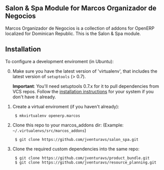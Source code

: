 Salon & Spa Module for Marcos Organizador de Negocios
------

Marcos Organizador de Negocios is a collection of addons for OpenERP localized for Dominican Republic.
This is the Salon & Spa module.


Installation
------------

To configure a development enviroment (in Ubuntu):

0. Make sure you have the latest version of 'virtualenv', that includes
   the latest version of `setuptools` (> 0.7).

    **Important**: You'll need setuptools 0.7.x for it to pull dependencies from
    VCS repos. Follow the [installation instructions](https://pypi.python.org/pypi/setuptools/0.7.4#installation-instructions)
    for your system if you don't have it already.

1. Create a virtual enviroment (if you haven't already):

        $ mkvirtualenv openerp.marcos

2. Clone this repo to your marcos_addons dir:
   (Example: `~/.virtualenvs/src/marcos_addons`)

        $ git clone https://github.com/jventuravs/salon_spa.git

3. Clone the required custom dependencies into the same repo:

        $ git clone https://github.com/jventuravs/product_bundle.git
        $ git clone https://github.com/jventuravs/resource_planning.git
